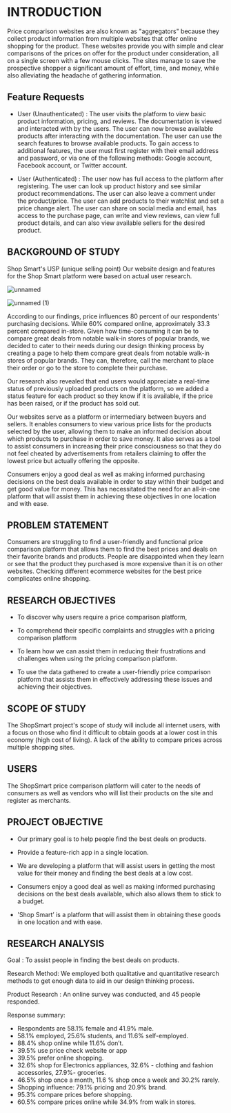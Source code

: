 # INTRODUCTION
Price comparison websites are also known as "aggregators" because they collect product information from multiple websites that offer online shopping for the product. These websites provide you with simple and clear comparisons of the prices on offer for the product under consideration, all on a single screen with a few mouse clicks. The sites manage to save the prospective shopper a significant amount of effort, time, and money, while also alleviating the headache of gathering information.

## Feature Requests

- User (Unauthenticated) :
The user visits the platform to view basic product information, pricing, and reviews. The documentation is viewed and interacted with by the users. The user can now browse available products after interacting with the documentation. The user can use the search features to browse available products. To gain access to additional features, the user must first register with their email address and password, or via one of the following methods: Google account, Facebook account, or Twitter account.

- User (Authenticated) :
The user now has full access to the platform after registering. The user can look up product history and see similar product recommendations. The user can also leave a comment under the product/price. The user can add products to their watchlist and set a price change alert. The user can share on social media and email, has access to the purchase page, can write and view reviews, can view full product details, and can also view available sellers for the desired product.



## BACKGROUND OF STUDY

Shop Smart's USP (unique selling point)
Our website design and features for the Shop Smart platform were based on actual user research.

![unnamed](https://user-images.githubusercontent.com/84202664/182705476-abb3232d-3283-41d4-839f-43d2e2ced2ad.png)

![unnamed (1)](https://user-images.githubusercontent.com/84202664/182707564-564f1cd8-23fa-4d69-a21b-4d5da8e7ebbd.png)

According to our findings, price influences 80 percent of our respondents' purchasing decisions. While 60% compared online, approximately 33.3 percent compared in-store. Given how time-consuming it can be to compare great deals from notable walk-in stores of popular brands, we decided to cater to their needs during our design thinking process by creating a page to help them compare great deals from notable walk-in stores of popular brands. They can, therefore, call the merchant to place their order or go to the store to complete their purchase.

Our research also revealed that end users would appreciate a real-time status of previously uploaded products on the platform, so we added a status feature for each product so they know if it is available, if the price has been raised, or if the product has sold out.

Our websites serve as a platform or intermediary between buyers and sellers. It enables consumers to view various price lists for the products selected by the user, allowing them to make an informed decision about which products to purchase in order to save money. It also serves as a tool to assist consumers in increasing their price consciousness so that they do not feel cheated by advertisements from retailers claiming to offer the lowest price but actually offering the opposite.

Consumers enjoy a good deal as well as making informed purchasing decisions on the best deals available in order to stay within their budget and get good value for money. This has necessitated the need for an all-in-one platform that will assist them in achieving these objectives in one location and with ease.

## PROBLEM STATEMENT

Consumers are struggling to find a user-friendly and functional price comparison platform that allows them to find the best prices and deals on their favorite brands and products.
People are disappointed when they learn or see that the product they purchased is more expensive than it is on other websites.
Checking different ecommerce websites for the best price complicates online shopping.

## RESEARCH OBJECTIVES
- To discover why users require a price comparison platform,

- To comprehend their specific complaints and struggles with a pricing comparison platform

- To learn how we can assist them in reducing their frustrations and challenges when using the pricing comparison platform.

- To use the data gathered to create a user-friendly price comparison platform that assists them in effectively addressing these issues and achieving their objectives.

## SCOPE OF STUDY

The ShopSmart project's scope of study will include all internet users, with a focus on those who find it difficult to obtain goods at a lower cost in this economy (high cost of living). A lack of the ability to compare prices across multiple shopping sites.

## USERS

The ShopSmart price comparison platform will cater to the needs of consumers as well as vendors who will list their products on the site and register as merchants.

## PROJECT OBJECTIVE

- Our primary goal is to help people find the best deals on products.

- Provide a feature-rich app in a single location.

- We are developing a platform that will assist users in getting the most value for their money and finding the best deals at a low cost.

- Consumers enjoy a good deal as well as making informed purchasing decisions on the best deals available, which also allows them to stick to a budget.

- 'Shop Smart’ is a platform that will assist them in obtaining these goods in one location and with ease.

## RESEARCH ANALYSIS

Goal : To assist people in finding the best deals on products.

Research Method: We employed both qualitative and quantitative research methods to get enough data to aid in our design thinking process.

Product Research : An online survey was conducted, and 45 people responded.

Response summary:
* Respondents are 58.1% female and 41.9% male.
* 58.1% employed, 25.6% students, and 11.6% self-employed.
* 88.4% shop online while 11.6% don’t.
* 39.5% use price check website or app
* 39.5% prefer online shopping.
* 32.6% shop for Electronics appliances, 32.6% - clothing and fashion accessories, 27.9%- groceries.
* 46.5% shop once a month, 11.6 % shop once a week and 30.2% rarely.
* Shopping influence: 79.1% pricing and 20.9% brand.
* 95.3% compare prices before shopping.
* 60.5% compare prices online while 34.9% from walk in stores.
